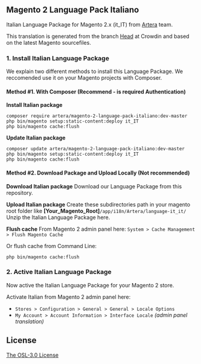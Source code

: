 ## Magento 2 Language Pack Italiano
Italian Language Package for Magento 2.x (it_IT) from [Artera](https://www.artera.it/) team.

This translation is generated from the branch [Head](https://crowdin.com/project/magento-2/it#/Head) at Crowdin and based on the latest Magento sourcefiles.

### 1. Install Italian Language Package
We explain two different methods to install this Language Package.
We reccomended use it on your Magento projects with Composer.


#### Method #1. With Composer (Recommend - is required Authentication)

**Install Italian package**
```
composer require artera/magento-2-language-pack-italiano:dev-master
php bin/magento setup:static-content:deploy it_IT
php bin/magento cache:flush
```

**Update Italian package**
```
composer update artera/magento-2-language-pack-italiano:dev-master
php bin/magento setup:static-content:deploy it_IT
php bin/magento cache:flush
```


#### Method #2. Download Package and Upload Locally (Not recommended)

**Download Italian package**
Download our Language Package from this repository.

**Upload Italian package**
Create these subdirectories path in your magento root folder like **[Your_Magento_Root]**`/app/i18n/Artera/language-it_it/`
Unzip the Italian Language Package here.

**Flush cache**
From Magento 2 admin panel here:
`System > Cache Management > Flush Magento Cache`

Or flush cache from Command Line:
```
php bin/magento cache:flush
```

### 2. Active Italian Language Package
Now active the Italian Language Package for your Magento 2 store.

Activate Italian from Magento 2 admin panel here:
- `Stores > Configuration > General > General > Locale Options`
- `My Account > Account Information > Interface Locale` *(admin panel translation)*


## License
[The OSL-3.0 License](http://opensource.org/licenses/OSL-3.0)
